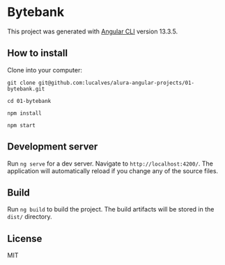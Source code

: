 # Bytebank

This project was generated with [Angular CLI](https://github.com/angular/angular-cli) version 13.3.5.

## How to install

Clone into your computer:

```
git clone git@github.com:lucalves/alura-angular-projects/01-bytebank.git

cd 01-bytebank

npm install

npm start
```

## Development server

Run `ng serve` for a dev server. Navigate to `http://localhost:4200/`. The application will automatically reload if you change any of the source files.

## Build

Run `ng build` to build the project. The build artifacts will be stored in the `dist/` directory.

## License

MIT
